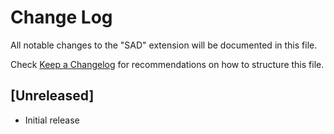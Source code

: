 # Change Log

All notable changes to the "SAD" extension will be documented in this file.

Check [Keep a Changelog](http://keepachangelog.com/) for recommendations on how to structure this file.

## [Unreleased]

- Initial release